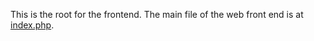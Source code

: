 This is the root for the frontend. The main file of the web front end is at [index.php](/html/html/index.php).
